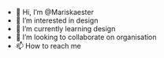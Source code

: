 - 👋 Hi, I’m @Mariskaester
- 👀 I’m interested in design
- 🌱 I’m currently learning design
- 💞️ I’m looking to collaborate on organisation
- 📫 How to reach me 

<!---
Mariskaester/Mariskaester is a ✨ special ✨ repository because its `README.md` (this file) appears on your GitHub profile.
You can click the Preview link to take a look at your changes.
--->
